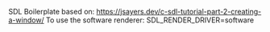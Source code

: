SDL Boilerplate based on: https://jsayers.dev/c-sdl-tutorial-part-2-creating-a-window/
To use the software renderer: SDL_RENDER_DRIVER=software
